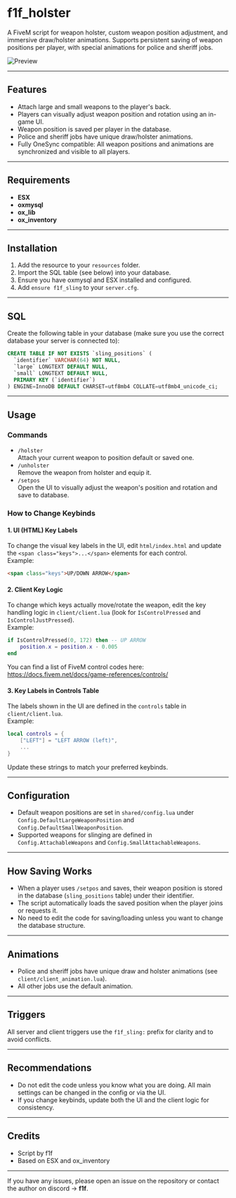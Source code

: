 # f1f_holster

A FiveM script for weapon holster, custom weapon position adjustment, and immersive draw/holster animations. Supports persistent saving of weapon positions per player, with special animations for police and sheriff jobs.

![Preview](https://i.ibb.co/XktzzHdZ/Sn-mka-obrazovky-2025-08-09-130834.png)

---

## Features

- Attach large and small weapons to the player's back.
- Players can visually adjust weapon position and rotation using an in-game UI.
- Weapon position is saved per player in the database.
- Police and sheriff jobs have unique draw/holster animations.
- Fully OneSync compatible: All weapon positions and animations are synchronized and visible to all players.

---

## Requirements

- **ESX**
- **oxmysql** 
- **ox_lib** 
- **ox_inventory** 

---

## Installation

1. Add the resource to your `resources` folder.
2. Import the SQL table (see below) into your database.
3. Ensure you have oxmysql and ESX installed and configured.
4. Add `ensure f1f_sling` to your `server.cfg`.

---

## SQL

Create the following table in your database (make sure you use the correct database your server is connected to):

```sql
CREATE TABLE IF NOT EXISTS `sling_positions` (
  `identifier` VARCHAR(64) NOT NULL,
  `large` LONGTEXT DEFAULT NULL,
  `small` LONGTEXT DEFAULT NULL,
  PRIMARY KEY (`identifier`)
) ENGINE=InnoDB DEFAULT CHARSET=utf8mb4 COLLATE=utf8mb4_unicode_ci;
```

---

## Usage

### Commands

- `/holster`  
  Attach your current weapon to position default or saved one.
- `/unholster`  
  Remove the weapon from holster and equip it.
- `/setpos`  
  Open the UI to visually adjust the weapon's position and rotation and save to database.

### How to Change Keybinds

#### 1. UI (HTML) Key Labels

To change the visual key labels in the UI, edit `html/index.html` and update the `<span class="keys">...</span>` elements for each control.  
Example:
```html
<span class="keys">UP/DOWN ARROW</span>
```

#### 2. Client Key Logic

To change which keys actually move/rotate the weapon, edit the key handling logic in `client/client.lua` (look for `IsControlPressed` and `IsControlJustPressed`).  
Example:
```lua
if IsControlPressed(0, 172) then -- UP ARROW
    position.x = position.x - 0.005
end
```
You can find a list of FiveM control codes here:  
https://docs.fivem.net/docs/game-references/controls/

#### 3. Key Labels in Controls Table

The labels shown in the UI are defined in the `controls` table in `client/client.lua`.  
Example:
```lua
local controls = {
    ["LEFT"] = "LEFT ARROW (left)",
    ...
}
```
Update these strings to match your preferred keybinds.

---

## Configuration

- Default weapon positions are set in `shared/config.lua` under `Config.DefaultLargeWeaponPosition` and `Config.DefaultSmallWeaponPosition`.
- Supported weapons for slinging are defined in `Config.AttachableWeapons` and `Config.SmallAttachableWeapons`.

---

## How Saving Works

- When a player uses `/setpos` and saves, their weapon position is stored in the database (`sling_positions` table) under their identifier.
- The script automatically loads the saved position when the player joins or requests it.
- No need to edit the code for saving/loading unless you want to change the database structure.

---

## Animations

- Police and sheriff jobs have unique draw and holster animations (see `client/client_animation.lua`).
- All other jobs use the default animation.

---

## Triggers

All server and client triggers use the `f1f_sling:` prefix for clarity and to avoid conflicts.

---

## Recommendations

- Do not edit the code unless you know what you are doing. All main settings can be changed in the config or via the UI.
- If you change keybinds, update both the UI and the client logic for consistency.

---

## Credits

- Script by f1f
- Based on ESX and ox_inventory

---

If you have any issues, please open an issue on the repository or contact the author on discord -> **f1f**.
